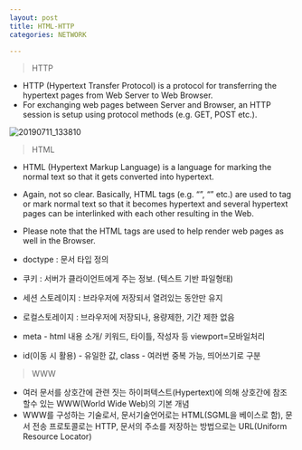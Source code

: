 ```yaml
---
layout: post
title: HTML-HTTP
categories: NETWORK

---
```




> HTTP

* HTTP (Hypertext Transfer Protocol) is a protocol for transferring the hypertext pages from Web Server to Web Browser.
* For exchanging web pages between Server and Browser, an HTTP session is setup using protocol methods (e.g. GET, POST etc.). 

![20190711_133810](https://user-images.githubusercontent.com/47915302/61022509-211c9080-a3e1-11e9-85df-ccd81ac6e197.png)



> HTML

* HTML (Hypertext Markup Language) is a language for marking the normal text so that it gets converted into hypertext. 
* Again, not so clear. Basically, HTML tags (e.g. “<head>”, “<body>” etc.) are used to tag or mark normal text so that it becomes hypertext and several hypertext pages can be interlinked with each other resulting in the Web. 
* Please note that the HTML tags are used to help render web pages as well in the Browser. 
  

* doctype : 문서 타입 정의
* 쿠키 : 서버가 클라이언트에게 주는 정보. (텍스트 기반 파일형태)
* 세션 스토레이지 : 브라우저에 저장되서 열려있는 동안만 유지
* 로컬스토레이지 : 브라우저에 저장되나, 용량제한, 기간 제한 없음 
* meta - html 내용 소개/ 키워드, 타이틀, 작성자 등 viewport=모바일처리
* id(이동 시 활용) - 유일한 값, class - 여러번 중복 가능, 띄어쓰기로 구분 

> WWW

* 여러 문서를 상호간에 관련 짓는 하이퍼텍스트(Hypertext)에 의해 상호간에 참조할수 있는 WWW(World Wide Web)의 기본 개념
* WWW를 구성하는 기술로서, 문서기술언어로는 HTML(SGML을 베이스로 함), 문서 전송 프로토콜로는 HTTP, 문서의 주소를 저장하는 방법으로는 URL(Uniform Resource Locator)

